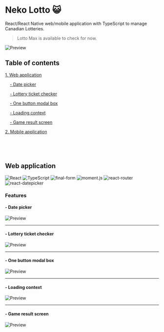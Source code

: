 # Neko Lotto :smiley_cat:

React/React Native web/mobile application with TypeScript to manage Canadian Lotteries.

> Lotto Max is available to check for now.

![Preview](_assets/preview_01.jpg)

## Table of contents

[1. Web application](#web-application)

&nbsp;&nbsp;&nbsp;&nbsp;[- Date picker](#date-picker)

&nbsp;&nbsp;&nbsp;&nbsp;[- Lottery ticket checker](#lottery-ticket-checker)

&nbsp;&nbsp;&nbsp;&nbsp;[- One button modal box](#one-button-modal-box)

&nbsp;&nbsp;&nbsp;&nbsp;[- Loading context](#loading-context)

&nbsp;&nbsp;&nbsp;&nbsp;[- Game result screen](#game-result-screen)

[2. Mobile application](#mobile-application)

&nbsp;

&nbsp;

## Web application

![React](https://img.shields.io/badge/react-16.13.0-brightgreen.svg)
![TypeScript](https://img.shields.io/badge/TypeScript-3.7.2-brightgreen.svg)
![final-form](https://img.shields.io/badge/final--form-4.18.7-brightgreen.svg)
![moment.js](https://img.shields.io/badge/moment.js-2.24.0-brightgreen.svg)
![react-router](https://img.shields.io/badge/react--router-5.1.2-brightgreen.svg)
![react-datepicker](https://img.shields.io/badge/react--datepicker-2.14.0-brightgreen.svg)

### Features

#### - Date picker

![Preview](_assets/preview_02.jpg)

---

#### - Lottery ticket checker

![Preview](_assets/preview_03.jpg)

---

#### - One button modal box

![Preview](_assets/preview_04.jpg)

---

#### - Loading context

![Preview](_assets/preview_05.jpg)

---

#### - Game result screen

![Preview](_assets/preview_06.jpg)
